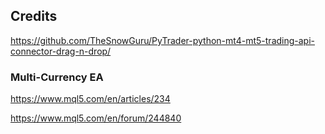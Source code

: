 
## Credits

https://github.com/TheSnowGuru/PyTrader-python-mt4-mt5-trading-api-connector-drag-n-drop/


### Multi-Currency EA
https://www.mql5.com/en/articles/234

https://www.mql5.com/en/forum/244840


